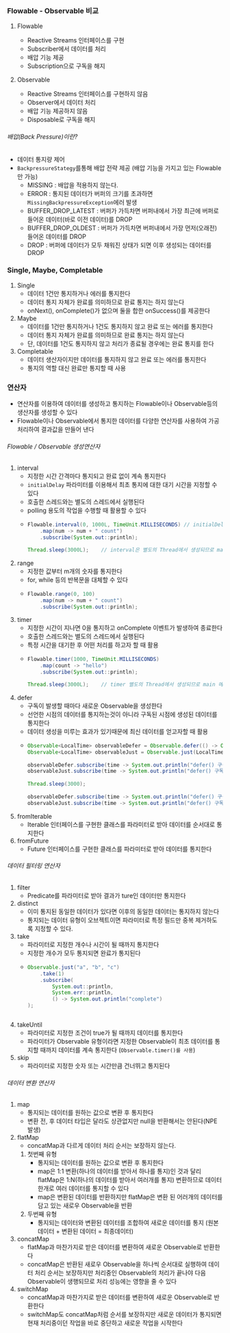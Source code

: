 ### Flowable - Observable 비교
1. Flowable
    - Reactive Streams 인터페이스를 구현
    - Subscriber에서 데이터를 처리
    - 배압 기능 제공
    - Subscription으로 구독을 해지

2. Observable
    - Reactive Streams 인터페이스를 구현하지 않음
    - Observer에서 데이터 처리
    - 배압 기능 제공하지 않음
    - Disposable로 구독을 해지

###### 배압(Back Pressure)이란? 
- 데이터 통지량 제어
- `BackpressureStategy`를통해 배압 전략 제공 (배압 기능을 가지고 있는 Flowable만 가능)
    - MISSING : 배압을 적용하지 않는다.
    - ERROR : 통지된 데이터가 버퍼의 크기를 초과하면 `MissingBackpressureException`에러 발생
    - BUFFER_DROP_LATEST : 버퍼가 가득차면 버퍼내에서 가장 최근에 버퍼로 들어온 데이터(바로 이전 데이터)를 DROP
    - BUFFER_DROP_OLDEST : 버퍼가 가득차면 버퍼내에서 가장 먼저(오래전) 들어온 데이터를 DROP
    - DROP : 버퍼에 데이터가 모두 채워진 상태가 되면 이후 생성되는 데이터를 DROP
    
### Single, Maybe, Completable
1. Single
    - 데이터 1건만 통지하거나 에러를 통지한다
    - 데이터 통지 자체가 완료를 의미하므로 완료 통지는 하지 않는다
    - onNext(), onComplete()가 없으며 둘을 합한 onSuccess()를 제공한다
2. Maybe
    - 데이터를 1건만 통지하거나 1건도 통지하지 않고 완료 또는 에러를 통지한다
    - 데이터 통지 자체가 완료를 의미하므로 완료 통지는 하지 않는다
    - 단, 데이터를 1건도 통지하지 않고 처리가 종료될 경우에는 완료 통지를 한다
3. Completable
    - 데이터 생산자이지만 데이터를 통지하지 않고 완료 또는 에러를 통지한다
    - 통지의 역할 대신 완료만 통지할 때 사용    
    
### 연산자
- 연산자를 이용하여 데이터를 생성하고 통지하는 Flowable이나 Observable등의 생산자를 생성할 수 있다
- Flowable이나 Observable에서 통지한 데이터를 다양한 연산자를 사용하여 가공 처리하여 결과값을 만들어 낸다

###### Flowable / Observable 생성연산자
1. interval
    - 지정한 시간 간격마다 통지되고 완료 없이 계속 통지한다
    - `initialDelay` 파라미터를 이용해서 최초 통지에 대한 대기 시간을 지정할 수 있다
    - 호출한 스레드와는 별도의 스레드에서 실행된다
    - polling 용도의 작업을 수행할 때 활용할 수 있다
    - ```java
      Flowable.interval(0, 1000L, TimeUnit.MILLISECONDS) // initialDelay, period(대기 시간), 대기 시간 단위
          .map(num -> num + " count")
          .subscribe(System.out::println);

      Thread.sleep(3000L);    // interval은 별도의 Thread에서 생성되므로 main 메서드가 종료되지 않도록 sleep
       ```
2. range
    - 지정한 값부터 m개의 숫자를 통지한다
    - for, while 등의 반복문을 대체할 수 있다
    - ```java
      Flowable.range(0, 100)
          .map(num -> num + " count")
          .subscribe(System.out::println);
      ```
3. timer
    - 지정한 시간이 지나면 0을 통지하고 onComplete 이벤트가 발생하여 종료한다
    - 호출한 스레드와는 별도의 스레드에서 실행된다
    - 특정 시간을 대기한 후 어떤 처리를 하고자 할 때 활용
    - ```java
      Flowable.timer(1000, TimeUnit.MILLISECONDS)
          .map(count -> "hello")
          .subscribe(System.out::println);

      Thread.sleep(3000L);    // timer 별도의 Thread에서 생성되므로 main 메서드가 종료되지 않도록 sleep
      ```
4. defer
    - 구독이 발생할 때마다 새로운 Observable을 생성한다
    - 선언한 시점의 데이터를 통지하는것이 아니라 구독된 시점에 생성된 데이터를 통지한다
    - 데이터 생성을 미루는 효과가 있기때문에 최신 데이터를 얻고자할 때 활용
    - ```java
      Observable<LocalTime> observableDefer = Observable.defer(() -> Observable.just(LocalTime.now()));
      Observable<LocalTime> observableJust = Observable.just(LocalTime.now());
    
      observableDefer.subscribe(time -> System.out.println("defer() 구독1의 구독 시간 : " + time)); // defer() 구독1의 구독 시간 : 01:56:07.634982
      observableJust.subscribe(time -> System.out.println("defer() 구독1의 구독 시간 : " + time)); // defer() 구독1의 구독 시간 : 01:56:07.628274
    
      Thread.sleep(3000);
    
      observableDefer.subscribe(time -> System.out.println("defer() 구독2의 구독 시간 : " + time)); // defer() 구독2의 구독 시간 : 01:56:10.652844
      observableJust.subscribe(time -> System.out.println("defer() 구독2의 구독 시간 : " + time)); // defer() 구독2의 구독 시간 : 01:56:07.628274
      ```
5. fromIterable
    - Iterable 인터페이스를 구현한 클래스를 파라미터로 받아 데이터를 순서대로 통지한다
6. fromFuture
    - Future 인터페이스를 구현한 클래스를 파라미터로 받아 데이터를 통지한다
    
###### 데이터 필터링 연산자
1. filter
    - Predicate를 파라미터로 받아 결과가 ture인 데이터만 통지한다
2. distinct
    - 이미 통지된 동일한 데이터가 있다면 이후의 동일한 데이터는 통지하지 않는다
    - 통지되는 데이터 유형이 오브젝트이면 파라미터로 특정 필드만 중복 제거하도록 지정할 수 있다.
3. take
    - 파라미터로 지정한 개수나 시간이 될 때까지 통지한다
    - 지정한 개수가 모두 통지되면 완료가 통지된다
    - ```java
      Observable.just("a", "b", "c")
          .take(1)
          .subscribe(
              System.out::println,
              System.err::println,
              () -> System.out.println("complete")
      );
    ```
4. takeUntil
    - 파라미터로 지정한 조건이 true가 될 때까지 데이터를 통지한다
    - 파라미터가 Observable 유형이라면 지정한 Observable이 최초 데이터를 통지할 때까지 데이터를 계속 통지한다 (`Observable.timer()를 사용`)
5. skip
    - 파라미터로 지정한 숫자 또는 시간만큼 건너뛰고 통지된다
        
###### 데이터 변환 연산자
1. map
    - 통지되는 데이터를 원하는 값으로 변환 후 통지한다
    - 변환 전, 후 데이터 타입은 달라도 상관없지만 null을 반환해서는 안된다(NPE 발생)
2. flatMap
    - concatMap과 다르게 데이터 처리 순서는 보장하지 않는다.
    1. 첫번째 유형
        - 통지되는 데이터를 원하는 값으로 변환 후 통지한다
        - map은 1:1 변환(하나의 데이터를 받아서 하나를 통지)인 것과 달리 flatMap은 1:N(하나의 데이터를 받아서 여러개를 통지) 변환하므로 데이터 한개로 여러 데이터를 통지할 수 있다
        - map은 변환된 데이터를 반환하지만 flatMap은 변환 된 어러개의 데이터를 담고 있는 새로우 Observable을 반환
    2. 두번째 유형
        - 통지되는 데이터와 변환된 데이터를 조합하여 새로운 데이터를 통지 (원본데이터 + 변환된 데이터 = 최종데이터)
3. concatMap
    - flatMap과 마찬가지로 받은 데이터를 변환하여 새로운 Observable로 반환한다
    - concatMap은 반환된 새로우 Observable을 하나씩 순서대로 실행하여 데이터 처리 순서는 보장하지만 처리중인 Observable의 처리가 끝나야 다음 Observable이 생행되므로 처리 성능에는 영향을 줄 수 있다
4. switchMap
    - concatMap과 마찬가지로 받은 데이터를 변환하여 새로운 Observable로 반환한다
    - switchMap도 concatMap처럼 순서를 보장하지만 새로운 데이터가 통지되면 현재 처리중이던 작업을 바로 중단하고 새로운 작업을 시작한다